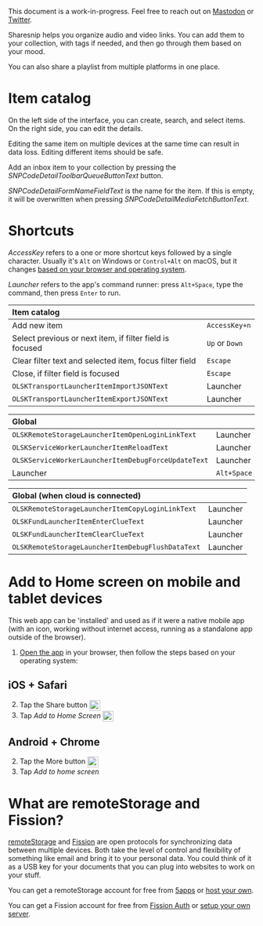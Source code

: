 <div class="OLSKDecorNotice">

This document is a work-in-progress. Feel free to reach out on [Mastodon](https://mastodon.online/@rosano) or [Twitter](https://twitter.com/rosano).

</div>


Sharesnip helps you organize audio and video links. You can add them to your collection, with tags if needed, and then go through them based on your mood.

You can also share a playlist from multiple platforms in one place.

# Item catalog

On the left side of the interface, you can create, search, and select items. On the right side, you can edit the details.

<div class="OLSKDecorNotice">

Editing the same item on multiple devices at the same time can result in data loss. Editing different items should be safe.

</div>

Add an inbox item to your collection by pressing the *SNPCodeDetailToolbarQueueButtonText* button.

*SNPCodeDetailFormNameFieldText* is the name for the item. If this is empty, it will be overwritten when pressing *SNPCodeDetailMediaFetchButtonText*.

# Shortcuts

<div class="OLSKDecorNotice">

*AccessKey* refers to a one or more shortcut keys followed by a single character. Usually it's `Alt` on Windows or `Control+Alt` on macOS, but it changes [based on your browser and operating system](https://www.w3schools.com/tags/att_global_accesskey.asp#table2).

*Launcher* refers to the app's command runner: press `Alt+Space`, type the command, then press `Enter` to run.

</div>

| Item catalog ||
:--- | ---
| Add new item | `AccessKey+n` |
| Select previous or next item, if filter field is focused | `Up` or `Down` |
| Clear filter text and selected item, focus filter field | `Escape` |
| Close, if filter field is focused | `Escape` |
| `OLSKTransportLauncherItemImportJSONText` | Launcher |
| `OLSKTransportLauncherItemExportJSONText` | Launcher |

| Global ||
:--- | ---
| `OLSKRemoteStorageLauncherItemOpenLoginLinkText` | Launcher |
| `OLSKServiceWorkerLauncherItemReloadText` | Launcher |
| `OLSKServiceWorkerLauncherItemDebugForceUpdateText` | Launcher |
| Launcher | `Alt+Space` |

| Global (when cloud is connected) ||
:--- | ---
| `OLSKRemoteStorageLauncherItemCopyLoginLinkText` | Launcher |
| `OLSKFundLauncherItemEnterClueText` | Launcher |
| `OLSKFundLauncherItemClearClueText` | Launcher |
| `OLSKRemoteStorageLauncherItemDebugFlushDataText` | Launcher |

# Add to Home screen on mobile and tablet devices

This web app can be 'installed' and used as if it were a native mobile app (with an icon, working without internet access, running as a standalone app outside of the browser).

1. [Open the app](SNPCodeRoute) in your browser, then follow the steps based on your operating system:

## iOS + Safari
2. Tap the Share button <img height="22" valign="middle" alt="Share button icon" src="/_shared/__external/OLSKUIAssets/_OLSKSharediOSShare.svg" />
3. Tap *Add to Home Screen* <img height="22" valign="middle" alt="Add to Home Screen icon" src="/_shared/__external/OLSKUIAssets/_OLSKSharediOSA2HS.svg">

## Android + Chrome
2. Tap the More button <img height="22" valign="middle" alt="More button icon" src="/_shared/__external/OLSKUIAssets/_OLSKSharedAndroidMore.svg" />
3. Tap *Add to home screen*

# What are remoteStorage and Fission?

[remoteStorage](https://remotestorage.io) and [Fission](https://fission.codes) are open protocols for synchronizing data between multiple devices. Both take the level of control and flexibility of something like email and bring it to your personal data. You could think of it as a USB key for your documents that you can plug into websites to work on your stuff.

You can get a remoteStorage account for free from [5apps](https://5apps.com/storage/) or [host your own](https://remotestorage.io/servers).

You can get a Fission account for free from [Fission Auth](https://auth.fission.codes) or [setup your own server](https://github.com/fission/fission).
